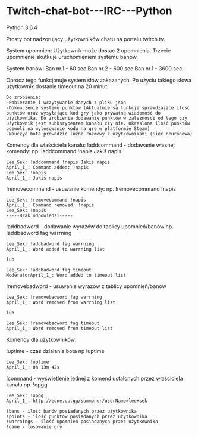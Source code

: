 # Twitch-chat-bot---IRC---Python

Python 3.6.4

Prosty bot nadzorujący użytkowników chatu na portalu twitch.tv.

System upomnień:
Użytkownik może dostać 2 upomnienia. Trzecie upomnienie skutkuje uruchomieniem systemu banów.

System banów:
Ban nr.1 - 60 sec
Ban nr.2 - 600 sec
Ban nr.1 - 3600 sec

Oprócz tego funkcjonuje system słów zakazanych. Po użyciu takiego słowa użytkownik dostanie timeout na 20 minut

    Do zrobienia:
    -Pobieranie i wczytywanie danych z pliku json
    -Dokończenie systemu punktów (Aktualnie są funkcje sprawdzające ilość punktów oraz wysyłające kod gry jako prywatną wiadomość do użytkownika. Do zrobienia dodawanie punktów w zależności od tego czy użytkownik jest subksrybentem kanału czy nie. Okreslona ilość punktów pozwoli na wylosowanie kodu na gre w platformie Steam)
    -Nauczyć bota prowadzić luźne rozmowy z użytkownikami (Sieć neuronowa)


Komendy dla właściciela kanału:
!addcommand - dodawanie własnej komendy:
    np. !addcommand !napis Jakiś napis
    
    Lee_Sek: !addcommand !napis Jakiś napis
    April_1_: Command added: !napis
    Lee_Sek: !napis
    April_1_: Jakiś napis
    
!removecommand - usuwanie komendy:
    np. !removecommand !napis
    
    Lee_Sek: !removecommand !napis
    April_1_: Command removed: !napis
    Lee_Sek: !napis
    -----Brak odpowiedzi-----
    
!addbadword - dodawanie wyrazów do tablicy upomnień/banów
    np. !addbadword fag warrning
    
    Lee_Sek: !addbadword fag warrning
    April_1_: Word added to warrning list
    
    lub
    
    Lee_Sek: !addbadword fag timeout
    ModeratorApril_1_: Word added to timeout list
    
!removebadword - usuwanie wyrazów z tablicy upomnień/banów

    Lee_Sek: !removebadword fag warrning
    April_1_: Word removed from warrning list

    lub
    
    Lee_Sek: !removebadword fag timeout
    April_1_: Word removed from timeout list
    
Komendy dla użytkowników:

!uptime - czas działania bota
    np !uptime
    
    Lee_Sek: !uptime
    April_1_: 0h 13m 42s
    
!command - wyświetlenie jednej z komend ustalonych przez właściciela kanału
    np. !opgg
    
    Lee_Sek: !opgg
    April_1_: http://eune.op.gg/summoner/userName=lee+sek
    
    !bans - ilość banów posiadanych przez użytkownika 
    !points - ilość punktów posiadanych przez użytkownika 
    !warrnings - ilość upomnień posiadanych przez użytkownika 
    !game - losowanie gry
